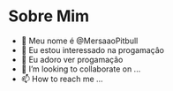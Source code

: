 # Sobre Mim
- 👋 Meu nome é @MersaaoPitbull
- 👀 Eu estou interessado na progamaçâo
- 🌱 Eu adoro ver progamaçâo
- 💞️ I’m looking to collaborate on ...
- 📫 How to reach me ...
